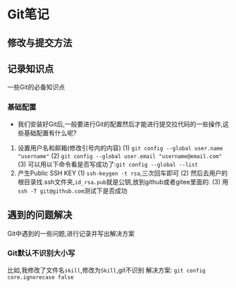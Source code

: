 # Git笔记

## 修改与提交方法

## 记录知识点
一些Git的必备知识点
### 基础配置
+ 我们安装好Git后,一般要进行Git的配置然后才能进行提交拉代码的一些操作,这些基础配置有什么呢?
1. 设置用户名和邮箱(修改引号内的内容)
   (1) `git config --global user.name "username"`
   (2) `git config --global user.email "username@email.com"`
   (3) 可以用以下命令看是否写成功了:`git config --global --list`
2. 产生Public SSH KEY
    (1) `ssh-keygen -t rsa`,三次回车即可
    (2) 然后去用户的根目录找.ssh文件夹,`id_rsa.pub`就是公钥,放到github或者gitee里面的.
    (3) 用`ssh -T git@github.com`测试下是否成功

## 遇到的问题解决
Git中遇到的一些问题,进行记录并写出解决方案

### Git默认不识别大小写
比如,我修改了文件名`skill`,修改为`Skill`,git不识别
解决方案:
 `git config core.ignorecase false`
